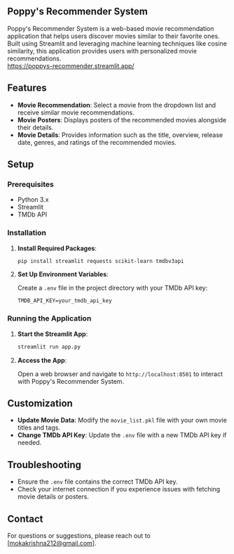## Poppy's Recommender System

Poppy's Recommender System is a web-based movie recommendation application that helps users discover movies similar to their favorite ones. Built using Streamlit and leveraging machine learning techniques like cosine similarity, this application provides users with personalized movie recommendations.
<br>
https://poppys-recommender.streamlit.app/

## Features

- **Movie Recommendation**: Select a movie from the dropdown list and receive similar movie recommendations.
- **Movie Posters**: Displays posters of the recommended movies alongside their details.
- **Movie Details**: Provides information such as the title, overview, release date, genres, and ratings of the recommended movies.

## Setup

### Prerequisites

- Python 3.x
- Streamlit
- TMDb API

### Installation

1. **Install Required Packages**:

    ```bash
    pip install streamlit requests scikit-learn tmdbv3api
    ```

2. **Set Up Environment Variables**:

    Create a `.env` file in the project directory with your TMDb API key:

    ```env
    TMDB_API_KEY=your_tmdb_api_key
    ```

### Running the Application

1. **Start the Streamlit App**:

    ```bash
    streamlit run app.py
    ```

2. **Access the App**:

    Open a web browser and navigate to `http://localhost:8501` to interact with Poppy's Recommender System.

## Customization

- **Update Movie Data**: Modify the `movie_list.pkl` file with your own movie titles and tags.
- **Change TMDb API Key**: Update the `.env` file with a new TMDb API key if needed.

## Troubleshooting

- Ensure the `.env` file contains the correct TMDb API key.
- Check your internet connection if you experience issues with fetching movie details or posters.

## Contact

For questions or suggestions, please reach out to [mokakrishna212@gmail.com].
